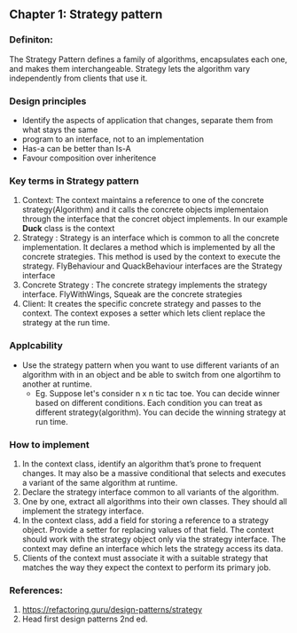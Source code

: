 ## Chapter 1: Strategy pattern

### Definiton:

The Strategy Pattern defines a family of algorithms, encapsulates each one, and makes them interchangeable. Strategy lets the algorithm vary independently from clients that use it.

### Design principles
- Identify the aspects of application that changes, separate them from what stays the same
- program to an interface, not to an implementation
- Has-a can be better than Is-A
- Favour composition over inheritence

### Key terms in Strategy pattern

1. Context: The context maintains a reference to one of the concrete strategy(Algorithm) and it calls the concrete objects implementaion through the interface that the concret object implements. In our example **Duck** class is the context
2. Strategy : Strategy is an interface which is common to all the concrete implementation. It declares a method which is implemented by all the concrete strategies. This method is used by the context to execute the strategy. FlyBehaviour and QuackBehaviour interfaces are the Strategy interface
3. Concrete Strategy : The concrete strategy implements the strategy interface. FlyWithWings, Squeak are the concrete strategies
4. Client: It creates the specific concrete strategy and passes to the context. The context exposes a setter which lets client replace the strategy at the run time.

### Applcability
- Use the strategy pattern when you want to use different variants of an algorithm with in an object and be able to switch from one algortihm to another at runtime.
  - Eg. Suppose let's consider n x n tic tac toe. You can decide winner based on different conditions. Each condition you can treat as different strategy(algorithm). You can decide the winning strategy at run time.


### How to implement

1. In the context class, identify an algorithm that’s prone to frequent changes. It may also be a massive conditional that selects and executes a variant of the same algorithm at runtime.
2. Declare the strategy interface common to all variants of the algorithm.
3. One by one, extract all algorithms into their own classes. They should all implement the strategy interface.
4. In the context class, add a field for storing a reference to a strategy object. Provide a setter for replacing values of that field. The context should work with the strategy object only via the strategy interface. The context may define an interface which lets the strategy access its data.
5. Clients of the context must associate it with a suitable strategy that matches the way they expect the context to perform its primary job.


### References:

1. https://refactoring.guru/design-patterns/strategy
2. Head first design patterns 2nd ed.

